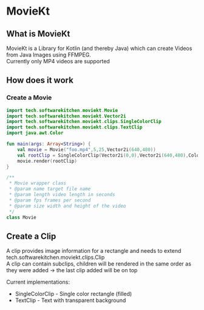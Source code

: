 # MovieKt
## What is MovieKt
MovieKt is a Library for Kotlin (and thereby Java) which can create Videos from
Java Images using FFMPEG.  
Currently only MP4 videos are supported
## How does it work
### Create a Movie
``` kotlin
import tech.softwarekitchen.moviekt.Movie
import tech.softwarekitchen.moviekt.Vector2i
import tech.softwarekitchen.moviekt.clips.SingleColorClip
import tech.softwarekitchen.moviekt.clips.TextClip
import java.awt.Color

fun main(args: Array<String>) {
    val movie = Movie("foo.mp4",5,25,Vector2i(640,480))
    val rootClip = SingleColorClip(Vector2i(0,0),Vector2i(640,480),Color(128,64,64))
    movie.render(rootClip)
}

```

``` kotlin
/**
 * Movie wrapper class
 * @param name target file name
 * @param length video length in seconds
 * @param fps frames per second
 * @param size width and height of the video
 */
class Movie
```
## Create a Clip
A clip provides image information for a rectangle and needs to extend tech.softwarekitchen.moviekt.clips.Clip  
A clip can contain subclips, children will be rendered in the same order as they were added -> the last clip added will be on top

Current implementations:
* SingleColorClip - Single color rectangle (filled)
* TextClip - Text with transparent background  

